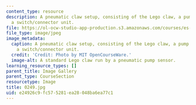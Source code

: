 ```yaml
---
content_type: resource
description: A pneumatic claw setup, consisting of the Lego claw, a pump sensor, and
  a switch/connector unit.
file: https://ol-ocw-studio-app-production.s3.amazonaws.com/courses/es-293-lego-robotics-spring-2007/e24926c9fc575281ea28048ba6ea77c1_0249.jpg
file_type: image/jpeg
image_metadata:
  caption: A pneumatic claw setup, consisting of the Lego claw, a pump sensor, and
    a switch/connector unit.
  credit: 'Credit: Photo by MIT OpenCourseWare.'
  image-alt: A standard Lego claw run by a pneumatic pump sensor.
learning_resource_types: []
parent_title: Image Gallery
parent_type: CourseSection
resourcetype: Image
title: 0249.jpg
uid: e24926c9-fc57-5281-ea28-048ba6ea77c1
---
```

